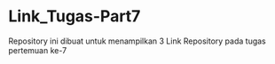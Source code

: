 # Link_Tugas-Part7
Repository ini dibuat untuk menampilkan 3 Link Repository pada tugas pertemuan ke-7
